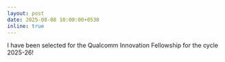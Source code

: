 ```yaml
---
layout: post
date: 2025-08-08 10:00:00+0530
inline: true
---
```


I have been selected for the Qualcomm Innovation Fellowship for the cycle 2025-26!